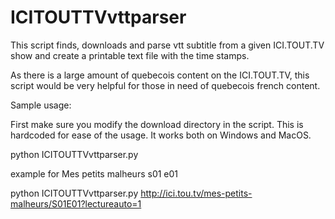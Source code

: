 # ICITOUTTVvttparser
This script finds, downloads and parse vtt subtitle from a given ICI.TOUT.TV show and create a printable text file with the time stamps.

As there is a large amount of quebecois content on the ICI.TOUT.TV, this script would be very helpful for those in need of quebecois french content. 

Sample usage:

First make sure you modify the download directory in the script. This is hardcoded for ease of the usage. It works both on Windows and MacOS. 

python ICITOUTTVvttparser.py <Link-to-the-episode-of-the-tv-show>

example for Mes petits malheurs s01 e01

python ICITOUTTVvttparser.py http://ici.tou.tv/mes-petits-malheurs/S01E01?lectureauto=1



